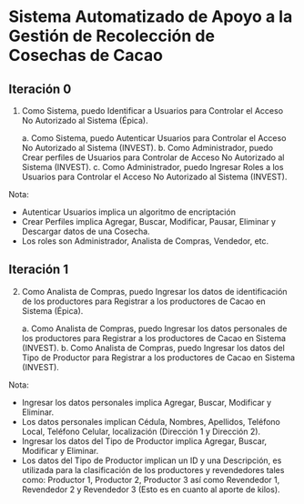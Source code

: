 # Sistema Automatizado de Apoyo a la Gestión de Recolección de Cosechas de Cacao

## Iteración 0
1. Como Sistema, puedo Identificar a Usuarios para Controlar el
Acceso No Autorizado al Sistema (Épica).

    a. Como Sistema, puedo Autenticar Usuarios para Controlar el Acceso No Autorizado al Sistema (INVEST).
    b. Como Administrador, puedo Crear perfiles de Usuarios para Controlar de Acceso No Autorizado al Sistema (INVEST).
    c. Como Administrador, puedo Ingresar Roles a los Usuarios para Controlar el Acceso No Autorizado al Sistema (INVEST).

Nota: 
- Autenticar Usuarios implica un algoritmo de encriptación
- Crear Perfiles implica Agregar, Buscar, Modificar, Pausar, Eliminar y Descargar datos de una
Cosecha.
- Los roles son Administrador, Analista de Compras, Vendedor, etc.
## Iteración 1
2. Como Analista de Compras, puedo Ingresar los datos de identificación de los productores para Registrar a los productores de Cacao en
Sistema (Épica).

    a. Como Analista de Compras, puedo Ingresar los datos personales de los productores para Registrar a los productores de Cacao en Sistema (INVEST).
    b. Como Analista de Compras, puedo Ingresar los datos del Tipo de Productor para Registrar a los productores de Cacao en Sistema (INVEST).

Nota: 
- Ingresar los datos personales implica Agregar, Buscar, Modificar y Eliminar.
- Los datos personales implican Cédula, Nombres, Apellidos, Teléfono Local, Teléfono Celular, localización (Dirección 1 y Dirección 2).
- Ingresar los datos del Tipo de Productor implica Agregar, Buscar, Modificar y Eliminar.
- Los datos del Tipo de Productor implican un ID y una Descripción, es utilizada para la clasificación de los productores y revendedores tales como: Productor 1, Productor 2, Productor 3 así como Revendedor 1, Revendedor 2 y Revendedor 3 (Esto es en cuanto al aporte de kilos).